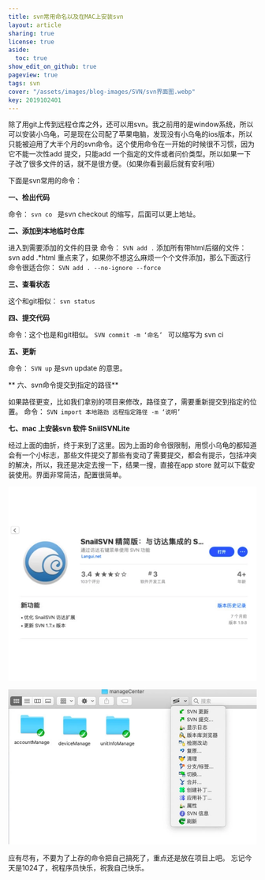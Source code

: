 ```yaml
---
title: svn常用命名以及在MAC上安装svn
layout: article
sharing: true
license: true
aside:
  toc: true
show_edit_on_github: true
pageview: true
tags: svn
cover: "/assets/images/blog-images/SVN/svn界面图.webp"
key: 2019102401
---
```


除了用git上传到远程仓库之外，还可以用svn。我之前用的是window系统，所以可以安装小乌龟，可是现在公司配了苹果电脑，发现没有小乌龟的ios版本，所以只能被迫用了大半个月的svn命令。这个使用命令在一开始的时候很不习惯，因为它不能一次性add 提交，只能add 一个指定的文件或者问价类型。所以如果一下子改了很多文件的话，就不是很方便。（如果你看到最后就有安利哦）



下面是svn常用的命令：


**一、检出代码**


命令：
`svn co `
是svn checkout 的缩写，后面可以更上地址。




**二、添加到本地临时仓库**


进入到需要添加的文件的目录
命令：
`SVN add .`
添加所有带html后缀的文件：svn add .*html
重点来了，如果你不想这么麻烦一个个文件添加，那么下面这行命令很适合你：
`SVN add . --no-ignore --force`




**三、查看状态**


这个和git相似：
`svn status`




**四、提交代码**


命令：这个也是和git相似。
`SVN commit -m ‘命名’ `
可以缩写为 svn ci





**五、更新**


命令：
`SVN up`
是svn update 的意思。



**
六、svn命令提交到指定的路径**


如果路径更变，比如我们拿别的项目来修改，路径变了，需要重新提交到指定的位置。
命令：
`SVN import 本地路劲 远程指定路径 -m ‘说明’`




**七、mac 上安装svn 软件 SniilSVNLite**


经过上面的曲折，终于来到了这里。因为上面的命令很限制，用惯小乌龟的都知道会有一个小标志，那些文件提交了那些有变动了需要提交，都会有提示，包括冲突的解决，所以，我还是决定去搜一下，结果一搜，直接在app store 就可以下载安装使用。界面非常简洁，配置很简单。

![](/assets/images/blog-images/SVN/svn界面图.webp)

![](/assets/images/blog-images/SVN/SVN操作图.webp)


应有尽有，不要为了上存的命令把自己搞死了，重点还是放在项目上吧。
忘记今天是1024了，祝程序员快乐，祝我自己快乐。